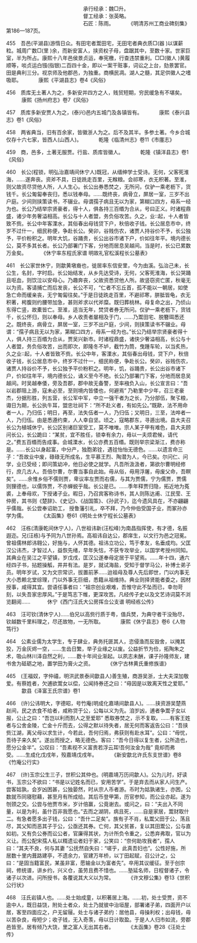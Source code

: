 <!-- { "loadSidebar": true } -->
　　　　　　　　　　　　　　　承行经承：魏□升。
　　　　　　　　　　　　　　　督工经承：张英略。
　　　　　　　　　　　　　　　石匠：陈雨。
　　　《明清苏州工商业碑刻集》第186—187页。

455　吾邑(平湖县)游惰日众。有田宅者鬻田宅，无田宅者典衣质□(器 )以谋薪粒。城周广数□(里 )余，而新安富人，挟资权子母，盘踞其中，至数十家。世家巨室，半为所占。康熙十八年邑侯景贞运，奉宪檄，行查违禁重利。□□(徽人 )黄履顺等，啖贞运白镪(指银)二百四十金，即以一案干赃事，词讼之上台，劾景罢官。田是典利三分。视京师及他郡邑，为独重。商横民凋。湖人之髓，其足供徽人之嗜吸耶。
　　　康熙《平湖县志》卷4《风俗》

456　质库无土著人为之，多新安并四方之人，贱贸短期，穷民缓急有不堪矣。
　　　康熙《扬州府志》卷7《风俗》

457　质库多新安贾人为之，(泰兴)邑内五城门及各镇皆有。
　　　康熙《泰兴县志》卷1《风俗》

458　两省典当，旧有百余家，皆徽浙人为之。后不及其半。多参土著。今乡合城仅存十六七家，皆西人(山西人)。
　　　乾隆《临清州志》卷11《市廛志》

459　商，邑多，土著无服贾。行盐、质库皆徽人。
　　　乾隆《镇洋县志》卷1《风俗》

460　长公(程锁，明弘治嘉靖间休宁人)既冠，从缙绅学士受诗。无何，父客死淮海，……遂奔丧。资斧不具，日徒跣走百里，无糇粮。会祁寒，衣无积著。至淮，则父故资尽贷他人所，人人生心。长公出券悉焚之，无所问，仅驴一乘老枥下，货钱千。长公匍匐奉丧归，悉以钱奉母。……既终丧，病骨立，屏居一室，三岁不出户庭。少间则挟策读书，不辍业。母谓孺子病且无以为家，第糊口四方，毋系一经为也。长公乃结举宗贤豪者，得十人，俱各持三百缗为合从，号曰正义。时诸程鼎盛，诸少年务奢溢相高。长公与十人者盟，务负俗攻苦。久之，业起，十人者皆致不赀。长公中年客溧水，其俗春出母钱贷下户，秋倍收子钱。长公居息市中，终岁不过什一，细民称便，争赴长公。癸卯，谷贱伤农，诸贾人持谷价不予，长公独予，平价粉积之。明年大饥，谷踊贵，长公出谷市诸下户，价如往年平。境内德长公，莫不多其长者。长公乃部署门下客，分地而居息吴越间。当是时，长公已累数万金矣。
　　　《休宁率东程氏家谱 明故礼官松溪程长公墓表》

461　长公家世休宁，则歙黄墩裔也，徙居率东信安里，今为由溪。弘治己未，长公生，名封，字时启。长公始结发，从乡先达受诗，无何，父客死淮海，长公哭踊且呕血，则饮泣以安母心。乃趣奔丧，父故资悉贷他人所。故竖窃资亡匿，秋毫无以为资。客请捕亡而后发丧，长公不可，“仁者不忘丘首，孤不能以一朝居，如使急亡命而缓亲丧，无宁匍匐往矣。”于是日徒跣走百里，不避祁寒，胼胝皆龟，衣无积著，枵腹则约腰带加急，甚则斧求以代斧糜。既归葬桃林。母复命之出，乃侦山东得亡竖，故橐皆亡。至淮，适当无年，焚贷者券无所问。仅驴一乘老枥下，货钱千，长公怀归，则以奉母。乡人收责者屡相及于门，……乃鬻田宅、脱簪珥悉还之。既终丧，病骨立，屏居一室，三岁不出户庭，少间，则挟策读书不辍业。母谓：“孺子病且无以为家，第糊口四方，毋系一经为也。”长公乃结举宗贤豪者得十人，俱人持三百缗为合从，贾吴兴新市。时诸程鼎盛，诸侠少奢溢相高，长公与十人者盟，务负俗攻苦，出而即次，即隆冬不垆，截竹为筒，曳踵车轮，以当炙热，久之业起，十人者皆致不赀。长公中年，客溧水，其俗春出母钱，贷下户，秋倍收子钱，长公居息市中，终岁不过什一，细民称便，争赴长公。癸卯，谷贱伤农，诸贾人持谷价不予，长公独予平价粉积之。明年，饥，谷踊贵，长公出谷市诸下户，价如往年平，境内德长公，诵义至今不绝。长公乃部署门下客，分地而居息吴越间。时吴越奉倭，旁及吾郡，郡中故无备警，至率襁负入山，长公宣言曰：“吾以岩郡阻上游，寇未必至，至则境内皆倭也，何避焉” 乃勒里中少年，召三老豪杰，分据形胜，列五营，长公军中军，中立一强干者为之长，乃分部伍，聚孓粮，诹日为期，长公执牛耳，盟忠壮祠下：“所不赴义者，有如先公。”既歃，法不用命者一人，乃归伍；明日，再至，法失伍者一人，乃归伍；又明日，三至，法哗者一人，乃归伍。由是悉遵约束，人人幸自坚。顷之，寇略郡东，寻遁出境。县大夫召长公为植城休宁。长公区别诸巨室受工，莫不唯唯。宗人某子甲有难色，县大夫顾问长公，长公跪曰：“某贫，宜不胜任，锁幸有余力，毋以一夫烦君候，请代之。”费五百缗而告成事。会城溧水，长公亦费五百缗。既则举宗梁渐江，费亦称是。……长公以身起富，中分产，独胞弟铨，遇铨怡怡无德色。……以遗言命三子：“吾故业中废，碌碌无所成名，生平慕王烈、陶潜为人，今已矣。尔问仁、问学，业已受经；即问策幼冲，他日必使之就学。凡吾所汲汲者，第欲尔曹明经修行，庶几古人。吾倍尔曹，尔曹当事自此始。毋从俗，毋用浮屠，毋废父命，吾瞑矣”。……余惟乡俗不儒则贾，卑议率左贾而右儒，与其为贾儒，宁为儒贾，贾儒则狸德也，以儒饰贾，不亦蝉蜕乎哉。长公是已。……季年释贾归隐，拓近地为菟裘，上奉母欢，下授诸子业。暇日，乃召宾客称诗书，其人则陈达甫、江民莹、王仲房，其书则《楚辞》、《史记》、《战国策》、《孙武子》，迄今遗风具在，不亦翩翩乎儒哉。长公尝奉诏助工， 授鲁藩引礼，卒不拜，乃今仲伯受国子业，而冢孙亦学为儒。
　　　《太函集》卷61《明处士休宁程长公墓表》

462　汪栋(清康乾间休宁人)，八世祖讳新(汪松峰)为南昌指挥使，有才德，名振遐迩。兄(汪栋)与予同为八世孙焉。高祖讳自达公，郡庠生，以文行为邑之冠冕。曾祖儒林郎讳翱公，好施与，人怀其德。祖讳立功公，笃于孝友，名垂成均。父匡汉公讳杰，才智过人，益恢先绪，早年失怙，不获专攻举业，以国学考授州同知。其典业在吴江之平望镇，岁戊戌，匡汉公遂奉母定居于平望焉。……年十四，通六经四子书，拈题操觚，井井有法。是岁，就试海盐，受知于督学马公，补博士弟子员。明年岁试，又为文宗常识，拔置前茅……迨祖母及尊人先后即世，门以内事无大小悉赖北堂综理，门以外事无巨细，悉籍从祖维持。典业则择贤能者委之，因材授事，咸得其宜。尝语任事者曰：“祖宗创业艰难，吾惟守此不坠而已，幸勿苛刻，以失吾家忠厚风。”于是笃志下帷，更深攻苦。凡经传子史以及文艺诗词莫不浏览翻阅……
　　　休宁《西门汪氏大公房挥佥公支谱 明经栋公传》

463　汪可钦(清休宁人)……伯兄以高赀行质于粤，值兵燹，为典守者干没殆尽，钦越数千里料理之，尽还故物，一无所取。
　　　康熙《休宁县志》卷6《人物 笃行》

464　公素业儒为太学生，专于肆业，典务托匪其人，恣侵渔而反毁舍，以掩其狡，万金灰烬一空，……生齿日繁，举子业缘之以废。公益折节为俭，拓陶朱之术，吸山林川泽自然之利，……数十年间业渐起。以夙志未酬，课子孙隆师友，建书舍为砥砺之地，置学田为膏火之资。
　　　《休宁古林黄氏重修族谱》

465　(王福奴，字仲禧，明洪武景泰间歙县人)善生殖，商游吴浙，士大夫深加敬爱。有蔡姓者，欠逋欲鬻女以偿，公闻持券还之曰：“毋因是以致离天性之爱耶。”
　　　歙县《泽富王氏宗谱》卷1

466　(许)公讳明大，字德昭，号竹庵(明成化嘉靖间歙县人)。……挟资游吴楚燕赵间，民之衣食不给者，咸称贷于公，公每以义为先。洎岁凶，逋者争鬻子女以报，公止之曰：“吾岂以利而割人之至爱耶” 悉取券焚之，示不复取。……有客王姓者与公舍金陵，亡金十斤而去，公得之默以待失者，居无何而客返告公曰：“吾挟赀江湖，离父母以求生计，今若此，吾何归焉，弗获则有赴水耳”。公曰：“毋忧，吾待子来久矣”。遂出而授之，略无德色。客曰：“吾今日得以复生者，公所造也，愿分公金半”。公叹曰：“吾素视不义富贵若浮云耳!吾何汝金为哉” 竟却而弗受。……生成化戊戌年，殁嘉靖戊戌年。
　　　《新安歙北许氏东支世谱》卷8《竹庵公行实》

467　(许)玉宗公生三子，世积公其仲也。(明嘉靖万历间歙人)。公为儿时，好读书，玉宗公不欲曰：“书是以记姓名而已，安用苦学”。于是弃去而从家人问生产。尝客姑孰，会岁凶困甚，公独晏然，时从宗人币者游。币时为姑孰诸生，亦困，公数就币同寝慰藉，甚至月有所成给。其后币登甲第，历官参知，而公业亦起。遂为刎颈之交。公尝与他贾市米，岁计倍赢，公竟谢去。或问之，曰：“夫出入不同量，以是为利，虽什百非我愿也。”去而之湖阴，病且死，……自是家居，鬻财取什二。有急者愿多出子钱，公曰：“吾什二足矣”。族有子不肖，私鬻父田于公，荡且尽，其父知而恶其子于公，公亟还其券。亡何，其父贫甚，复以其田鬻公，公与直如初。又有负公券而讼公者，官廉得其状，为计所负令重之，公悉弃弗取，官以为义让。而公配宋孺人私以糈遗讼者妇于家，公笑曰：“奈何助攻我者”，孺人曰：“其夫不良，何与其妻 ”公抚然自失曰：“嗟乎，此真吾妇也”。公性好施，所居数十里内葺路建亭，不遗余力，官建万年桥，以丁田起赋，召公计之，公曰：“是固当籍富民，某虽非富，愿输金以为富者先”。卒用其议缓征。至于创宗祠，修统谱，讲乡约，兴义仓，虽劳且费不惜也。……塾延名师，日程督诸子，令诸子以次进。问所授书，各覆说其大义以为常。
　　　《许文穆公集》卷13《世积公行状》

468　汪氏岩镇人也。……处士始成童，以积著居上海。……初，处士受贾，资不逾中人，既日益饶，附处士者众，处士乃就彼中治垣屋，部署诸子弟，四面开户以居，客至四面应之，户无留屦。处士与诸子弟约：居他县，毋操利权；出母钱，毋以苦杂良，毋短少；收子钱，无入奇羡，毋以日计取盈。于是人人归市如流，旁郡邑皆至。居有倾乃大饶，里之富人无出其右者。
　　　《太函集》卷28《汪处士传》

